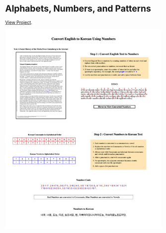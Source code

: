 # Alphabets, Numbers, and Patterns

[View Project](https://soojin-lee0819.github.io/Constrained-Writing/).

![](alphabetsnumbersandpatterns.png)
